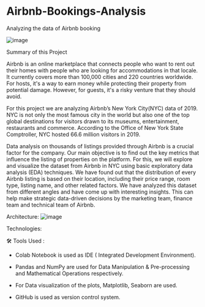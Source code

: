 # Airbnb-Bookings-Analysis
Analyzing the data of Airbnb booking

![image](https://user-images.githubusercontent.com/95517916/183069256-a53544eb-33b1-425a-85e5-1cbfeb18c2fa.png)

Summary of this Project

Airbnb is an online marketplace that connects people who want to rent out their homes with people who are looking for accommodations in that locale. It currently covers more than 100,000 cities and 220 countries worldwide. For hosts, it's a way to earn money while protecting their property from potential damage. However, for guests, it's a risky venture that they should avoid.

For this project we are analyzing Airbnb’s New York City(NYC) data of 2019. NYC is not only the most famous city in the world but also one of the top global destinations for visitors drawn to its museums, entertainment, restaurants and commerce. According to the Office of New York State Comptroller, NYC hosted 66.6 million visitors in 2019.

Data analysis on thousands of listings provided through Airbnb is a crucial factor for the company. Our main objective is to find out the key metrics that influence the listing of properties on the platform. For this, we will explore and visualize the dataset from Airbnb in NYC using basic exploratory data analysis (EDA) techniques. We have found out that the distribution of every Airbnb listing is based on their location, including their price range, room type, listing name, and other related factors. We have analyzed this dataset from different angles and have come up with interesting insights. This can help  make strategic data-driven decisions by the marketing team, finance team and technical team of Airbnb.



 
 






Architecture:
![image](https://user-images.githubusercontent.com/95517916/183069775-8deb75fb-4040-4823-b0af-ae149d556c1b.png)


Technologies:

🛠️ Tools Used :

* Colab Notebook is used as IDE ( Integrated Development Environment).

* Pandas and NumPy are used for Data Manipulation & Pre-processing and Mathematical Operations respectively.

* For Data visualization of the plots, Matplotlib, Seaborn are used.

* GitHub is used as version control system.
